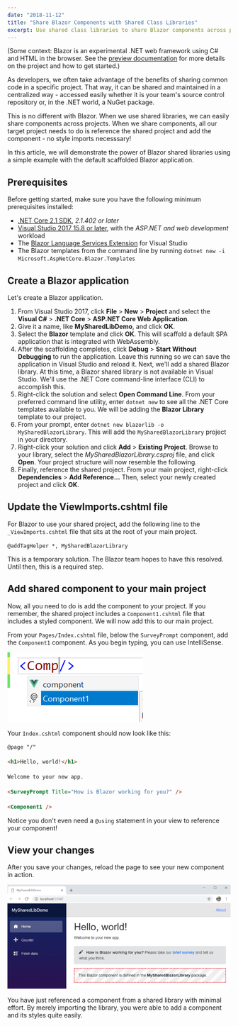 ```yaml
---
date: "2018-11-12"
title: "Share Blazor Components with Shared Class Libraries"
excerpt: Use shared class libraries to share Blazor components across projects.
---
```


(Some context: Blazor is an experimental .NET web framework using C# and HTML in the browser. See the [preview documentation](https://blazor.net/) for more details on the project and how to get started.)

As developers, we often take advantage of the benefits of sharing common code in a specific project. That way, it can be shared and maintained in a centralized way - accessed easily whether it is your team's source control repository or, in the .NET world, a NuGet package.

This is no different with Blazor. When we use shared libraries, we can easily share components across projects. When we share components, all our target project needs to do is reference the shared project and add the component - no style imports necesssary!

In this article, we will demonstrate the power of Blazor shared libraries using a simple example with the default scaffolded Blazor application.

## Prerequisites

Before getting started, make sure you have the following minimum prerequisites installed:

* [.NET Core 2.1 SDK](https://go.microsoft.com/fwlink/?linkid=873092), *2.1.402 or later*
* [Visual Studio 2017 15.8 or later](https://go.microsoft.com/fwlink/?linkid=873093), with the *ASP.NET and web development* workload
* The [Blazor Language Services Extension](https://go.microsoft.com/fwlink/?linkid=870389) for Visual Studio
* The Blazor templates from the command line by running `dotnet new -i Microsoft.AspNetCore.Blazor.Templates`

## Create a Blazor application

Let's create a Blazor application.

1. From Visual Studio 2017, click **File** > **New** > **Project** and select the **Visual C#** > **.NET Core** > **ASP.NET Core Web Application**.
2. Give it a name, like **MySharedLibDemo**, and click **OK**.
3. Select the **Blazor** template and click **OK**. This will scaffold a default SPA application that is integrated with WebAssembly.
4. After the scaffolding completes, click **Debug** > **Start Without Debugging** to run the application. Leave this running so we can save the application in Visual Studio and reload it. Next, we'll add a shared Blazor library. At this time, a Blazor shared library is not available in Visual Studio. We'll use the .NET Core command-line interface (CLI) to accomplish this.
5. Right-click the solution and select **Open Command Line**. From your preferred command line utility, enter `dotnet new` to see all the .NET Core templates available to you. We will be adding the **Blazor Library** template to our project.
6. From your prompt, enter `dotnet new blazorlib -o MySharedBlazorLibrary`. This will add the `MySharedBlazorLibrary` project in your directory.
7. Right-click your solution and click **Add** > **Existing Project**. Browse to your library, select the *MySharedBlazorLibrary.csproj* file, and click **Open**. Your project structure will now resemble the following.
8. Finally, reference the shared project. From your main project, right-click **Dependencies** > **Add Reference...** Then, select your newly created project and click **OK**.

## Update the ViewImports.cshtml file

For Blazor to use your shared project, add the following line to the `_ViewImports.cshtml` file that sits at the root of your main project.

`@addTagHelper *, MySharedBlazorLibrary`

This is a temporary solution. The Blazor team hopes to have this resolved. Until then, this is a required step.

## Add shared component to your main project

Now, all you need to do is add the component to your project. If you remember, the shared project includes a `Component1.cshtml` file that includes a styled component. We will now add this to our main project.

From your `Pages/Index.cshtml` file, below the `SurveyPrompt` component, add the `Component1` component. As you begin typing, you can use IntelliSense.

![Autocomplete](/images/Autocomplete.png)

Your `Index.cshtml` component should now look like this:

```html
@page "/"

<h1>Hello, world!</h1>

Welcome to your new app.

<SurveyPrompt Title="How is Blazor working for you?" />

<Component1 />
```

Notice you don't even need a `@using` statement in your view to reference your component!

## View your changes

After you save your changes, reload the page to see your new component in action.

   ![PageWithComponent-1](/images/PageWithComponent-1.png)

You have just referenced a component from a shared library with minimal effort. By merely importing the library, you were able to add a component and its styles quite easily.
